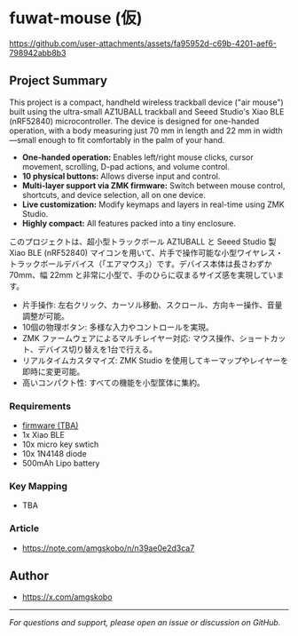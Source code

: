 # fuwat-mouse (仮)

https://github.com/user-attachments/assets/fa95952d-c69b-4201-aef6-798942abb8b3

## Project Summary

This project is a compact, handheld wireless trackball device ("air mouse") built using the ultra-small AZ1UBALL trackball and Seeed Studio's Xiao BLE (nRF52840) microcontroller. The device is designed for one-handed operation, with a body measuring just 70 mm in length and 22 mm in width—small enough to fit comfortably in the palm of your hand.

- **One-handed operation:** Enables left/right mouse clicks, cursor movement, scrolling, D-pad actions, and volume control.
- **10 physical buttons:** Allows diverse input and control.
- **Multi-layer support via ZMK firmware:** Switch between mouse control, shortcuts, and device selection, all on one device.
- **Live customization:** Modify keymaps and layers in real-time using ZMK Studio.
- **Highly compact:** All features packed into a tiny enclosure.

このプロジェクトは、超小型トラックボール AZ1UBALL と Seeed Studio 製 Xiao BLE (nRF52840) マイコンを用いて、片手で操作可能な小型ワイヤレス・トラックボールデバイス（「エアマウス」）です。デバイス本体は長さわずか 70mm、幅 22mm と非常に小型で、手のひらに収まるサイズ感を実現しています。
- 片手操作: 左右クリック、カーソル移動、スクロール、方向キー操作、音量調整が可能。
- 10個の物理ボタン: 多様な入力やコントロールを実現。
- ZMK ファームウェアによるマルチレイヤー対応: マウス操作、ショートカット、デバイス切り替えを1台で行える。
- リアルタイムカスタマイズ: ZMK Studio を使用してキーマップやレイヤーを即時に変更可能。
- 高いコンパクト性: すべての機能を小型筐体に集約。

### Requirements

- [firmware (TBA) ](https://github.com/amgskobo/config-fuwat-mouse)
- 1x Xiao BLE
- 10x micro key swtich
- 10x 1N4148 diode
- 500mAh Lipo battery

### Key Mapping

- TBA
  
### Article

- https://note.com/amgskobo/n/n39ae0e2d3ca7

## Author

- https://x.com/amgskobo

---

*For questions and support, please open an issue or discussion on GitHub.*
